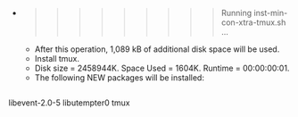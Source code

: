* >>>>>>>>> Running inst-min-con-xtra-tmux.sh ...
  * After this operation, 1,089 kB of additional disk space will be used.
  * Install tmux.
  * Disk size = 2458944K. Space Used = 1604K. Runtime = 00:00:00:01.
  * The following NEW packages will be installed:
  ```bash
libevent-2.0-5 libutempter0 tmux
  ```
